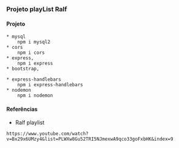 ### Projeto playList Ralf

#### Projeto
    * mysql
        npm i mysql2
    * cors
        npm i cors
    * express,
        npm i express
    * bootstrap,

    * express-handlebars
        npm i express-handlebars
    * nodemon
        npm i nodemon

#### Referências
* Ralf playlist
``` 
https://www.youtube.com/watch?v=Bx29x6UMzy4&list=PLWXw8Gu52TRI5NJmexwA9qco33goFxbHK&index=9
```